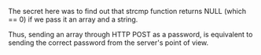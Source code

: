 The secret here was to find out that strcmp function returns NULL (which == 0) if we pass it an array and a string.

Thus, sending an array through HTTP POST as a password, is equivalent to sending the correct password from the server's point of view.
